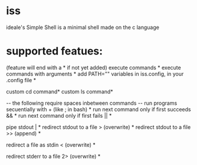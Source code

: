 # iss
ideale's Simple Shell is a minimal shell made on the c language

# supported featues:
(feature will end with a * if not yet added)
execute commands *
execute commands with arguments *
add PATH="" variables in iss.config, in your .config file *

custom cd command*
custom ls command*

-- the following require spaces inbetween commands --
run programs secuentially with + (like ; in bash) *
run next command only if first succeeds && *
run next command only if first fails || *

pipe stdout | *
redirect stdout to a file > (overwrite) *
redirect stdout to a file >> (append) *

redirect a file as stdin < (overwrite) *

redirect stderr to a file 2> (overwrite) *


